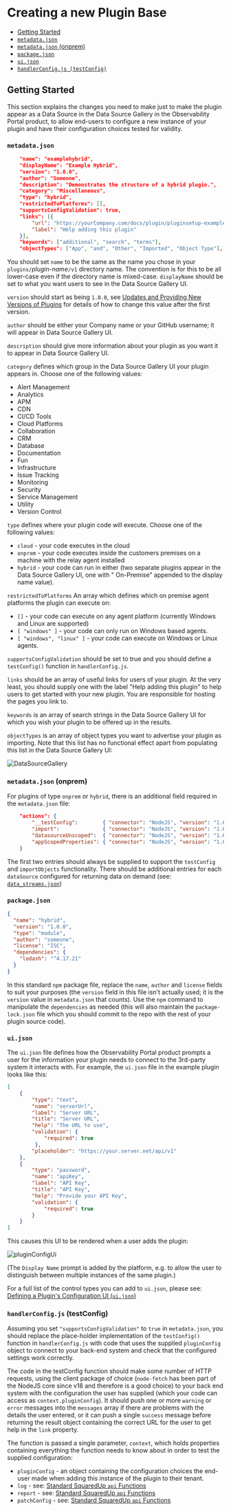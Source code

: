 # Creating a new Plugin Base

  - [Getting Started](#getting-started)
  - [`metadata.json`](#metadatajson)
  - [`metadata.json` (onprem)](#metadatajson-onprem)
  - [`package.json`](#packagejson)
  - [`ui.json`](#ui.json)
  - [`handlerConfig.js (testConfig)`](#handlerconfigjs-testconfig)

## Getting Started

This section explains the changes you need to make just to make the plugin appear as a Data Source in the Data Source Gallery in the Observability Portal product, to allow end-users to configure a new instance of your plugin and have their configuration choices tested for validity.

### `metadata.json`

```json
    "name": "examplehybrid",
    "displayName": "Example Hybrid",
    "version": "1.0.0",
    "author": "Someone",
    "description": "Demonstrates the structure of a hybrid plugin.",
    "category": "Miscellaneous",
    "type": "hybrid",
    "restrictedToPlatforms": [],
    "supportsConfigValidation": true,
    "links": [{
        "url": "https://yourCompany.com/docs/plugin/pluginsetup-examplehybrid",
        "label": "Help adding this plugin"
    }],
    "keywords": ["additional", "search", "terms"],
    "objectTypes": ["App", "and", "Other", "Imported", "Object Type"],
```

You should set `name` to be the same as the name you chose in your `plugins/`_plugin-name_`/v1` directory name. The convention is for this to be all lower-case even if the directory name is mixed-case. `displayName` should be set to what you want users to see in the Data Source Gallery UI.

`version` should start as being `1.0.0`, see [Updates and Providing New Versions of Plugins](./writingANewPlugin.md#Updates-and-Providing-New-Versions-of-Plugins) for details of how to change this value after the first version.

`author` should be either your Company name or your GitHub username; it will appear in Data Source Gallery UI.

`description` should give more information about your plugin as you want it to appear in Data Source Gallery UI.

`category` defines which group in the Data Source Gallery UI your plugin appears in. Choose one of the following values:

- Alert Management
- Analytics
- APM
- CDN
- CI/CD Tools
- Cloud Platforms
- Collaboration
- CRM
- Database
- Documentation
- Fun
- Infrastructure
- Issue Tracking
- Monitoring
- Security
- Service Management
- Utility
- Version Control

`type` defines where your plugin code will execute. Choose one of the following values:

- `cloud` - your code executes in the cloud
- `onprem` - your code executes inside the customers premises on a machine with the relay agent installed
- `hybrid` - your code can run in either (two separate plugins appear in the Data Source Gallery UI, one with " On-Premise" appended to the display name value).

`restrictedToPlatforms` An array which defines which on premise agent platforms the plugin can execute on:

- `[]` - your code can execute on any agent platform (currently Windows and Linux are supported)
- `[ "windows" ]` - your code can only run on Windows based agents.
- `[ "windows", "linux" ]` - your code can execute on Windows or Linux agents.

`supportsConfigValidation` should be set to true and you should define a `testConfig()` function in `handlerConfig.js`.

`links` should be an array of useful links for users of your plugin. At the very least, you should supply one with the label "Help adding this plugin" to help users to get started with your new plugin. You are responsible for hosting the pages you link to.

`keywords` is an array of search strings in the Data Source Gallery UI for which you wish your plugin to be offered up in the results.

`objectTypes` is an array of object types you want to advertise your plugin as importing. Note that this list has no functional effect apart from populating this list in the Data Source Gallery UI:

![DataSourceGallery](images/DataSourceGalleryObjects.jpg)

### `metadata.json` (onprem)

For plugins of type `onprem` or `hybrid`, there is an additional field required in the `metadata.json` file:

```json
    "actions": {
        "__testConfig":        { "connector": "NodeJS", "version": "1.6.0", "config": { "scriptPath": "handler.js", "entryPoint": "testConfig"    } },
        "import":              { "connector": "NodeJS", "version": "1.6.0", "config": { "scriptPath": "handler.js", "entryPoint": "importObjects" }, "isImportAction": true },
        "datasourceUnscoped":  { "connector": "NodeJS", "version": "1.6.0", "config": { "scriptPath": "handler.js", "entryPoint": "readDataSource" } },
        "appScopedProperties": { "connector": "NodeJS", "version": "1.6.0", "config": { "scriptPath": "handler.js", "entryPoint": "readDataSource" } }
    }
```

The first two entries should always be supplied to support the `testConfig` and `importObjects` functionality. There should be additional entries for each `dataSource` configured for returning data on demand (see: [`data_streams.json`](./newPluginDataOnDemand.md#data_streamsjson))

### `package.json`

```json
{
  "name": "hybrid",
  "version": "1.0.0",
  "type": "module",
  "author": "someone",
  "license": "ISC",
  "dependencies": {
    "lodash": "^4.17.21"
  }
}
```

In this standard `npm` package file, replace the `name`, `author` and `license` fields to suit your purposes (the `version` field in this file isn't actually used; it is the `version` value in `metadata.json` that counts). Use the `npm` command to manipulate the `dependencies` as needed (this will also maintain the `package-lock.json` file which you should commit to the repo with the rest of your plugin source code).

### `ui.json`

The `ui.json` file defines how the Observability Portal product prompts a user for the information your plugin needs to connect to the 3rd-party system it interacts with. For example, the `ui.json` file in the example plugin looks like this:

```json
[
    {
        "type": "text",
        "name": "serverUrl",
        "label": "Server URL",
        "title": "Server URL",
        "help": "The URL to use",
        "validation": {
            "required": true
         },
        "placeholder": "https://your.server.net/api/v1"
    },
    {
        "type": "password",
        "name": "apiKey",
        "label": "API Key",
        "title": "API Key",
        "help": "Provide your API Key",
        "validation": {
            "required": true
        }
    }
]
```

This causes this UI to be rendered when a user adds the plugin:

![pluginConfigUi](images/pluginConfigUi.jpg)

(The `Display Name` prompt is added by the platform, e.g. to allow the user to distinguish between multiple instances of the same plugin.)

For a full list of the control types you can add to `ui.json`, please see: [Defining a Plugin's Configuration UI (`ui.json`)](configuringUiJson.md)

### `handlerConfig.js` (**testConfig**)

Assuming you set `"supportsConfigValidation"` to `true` in `metadata.json`, you should replace the place-holder implementation of the `testConfig()` function in `handlerConfig.js` with code that uses the supplied `pluginConfig` object to connect to your back-end system and check that the configured settings work correctly.

The code in the testConfig function should make some number of HTTP requests, using the client package of choice (`node-fetch` has been part of the NodeJS core since v18 and therefore is a good choice) to your back end system with the configuration the user has supplied (which your code can access as `context.pluginConfig`). It should push one or more `warning` or `error` messages into the `messages` array if there are problems with the details the user entered, or it can push a single `success` message before returning the result object containing the correct URL for the user to get help in the `link` property.

The function is passed a single parameter, `context`, which holds properties containing everything the function needs to know about in order to test the supplied configuration:

- `pluginConfig` - an object containing the configuration choices the end-user made when adding this instance of the plugin to their tenant.
- `log` - see: [Standard SquaredUp `api` Functions](./writingANewPlugin.md#standard-squaredup-api-functions)
- `report` - see: [Standard SquaredUp `api` Functions](./writingANewPlugin.md#standard-squaredup-api-functions)
- `patchConfig` - see: [Standard SquaredUp `api` Functions](./writingANewPlugin.md#standard-squaredup-api-functions)